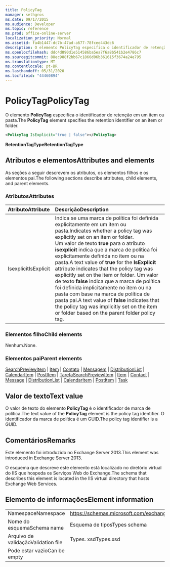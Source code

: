 ```yaml
---
title: PolicyTag
manager: sethgros
ms.date: 09/17/2015
ms.audience: Developer
ms.topic: reference
ms.prod: office-online-server
localization_priority: Normal
ms.assetid: fa4b1447-dc7b-47ad-a677-78fcee443dc6
description: O elemento PolicyTag especifica o identificador de retenção em um item ou pasta.
ms.openlocfilehash: ddc4d890d1e514586ba5ea7f6a8b541b2e4786c7
ms.sourcegitcommit: 88ec988f2bb67c1866d06b361615f3674a24e795
ms.translationtype: MT
ms.contentlocale: pt-BR
ms.lasthandoff: 05/31/2020
ms.locfileid: "44460894"
---
```

# <a name="policytag"></a><span data-ttu-id="16eea-103">PolicyTag</span><span class="sxs-lookup"><span data-stu-id="16eea-103">PolicyTag</span></span>

<span data-ttu-id="16eea-104">O elemento **PolicyTag** especifica o identificador de retenção em um item ou pasta.</span><span class="sxs-lookup"><span data-stu-id="16eea-104">The **PolicyTag** element specifies the retention identifier on an item or folder.</span></span> 
  
```xml
<PolicyTag IsExplicit="true | false"></PolicyTag>
```

 <span data-ttu-id="16eea-105">**RetentionTagType**</span><span class="sxs-lookup"><span data-stu-id="16eea-105">**RetentionTagType**</span></span>
## <a name="attributes-and-elements"></a><span data-ttu-id="16eea-106">Atributos e elementos</span><span class="sxs-lookup"><span data-stu-id="16eea-106">Attributes and elements</span></span>

<span data-ttu-id="16eea-107">As seções a seguir descrevem os atributos, os elementos filhos e os elementos pai.</span><span class="sxs-lookup"><span data-stu-id="16eea-107">The following sections describe attributes, child elements, and parent elements.</span></span>
  
### <a name="attributes"></a><span data-ttu-id="16eea-108">Atributos</span><span class="sxs-lookup"><span data-stu-id="16eea-108">Attributes</span></span>

|<span data-ttu-id="16eea-109">**Atributo**</span><span class="sxs-lookup"><span data-stu-id="16eea-109">**Attribute**</span></span>|<span data-ttu-id="16eea-110">**Descrição**</span><span class="sxs-lookup"><span data-stu-id="16eea-110">**Description**</span></span>|
|:-----|:-----|
|<span data-ttu-id="16eea-111">Isexplicit</span><span class="sxs-lookup"><span data-stu-id="16eea-111">IsExplicit</span></span>  <br/> |<span data-ttu-id="16eea-112">Indica se uma marca de política foi definida explicitamente em um item ou pasta.</span><span class="sxs-lookup"><span data-stu-id="16eea-112">Indicates whether a policy tag was explicitly set on an item or folder.</span></span>  <br/> <span data-ttu-id="16eea-113">Um valor de texto **true** para o atributo **isexplicit** indica que a marca de política foi explicitamente definida no item ou na pasta.</span><span class="sxs-lookup"><span data-stu-id="16eea-113">A text value of **true** for the **IsExplicit** attribute indicates that the policy tag was explicitly set on the item or folder.</span></span> <span data-ttu-id="16eea-114">Um valor de texto **false** indica que a marca de política foi definida implicitamente no item ou na pasta com base na marca de política de pasta pai.</span><span class="sxs-lookup"><span data-stu-id="16eea-114">A text value of **false** indicates that the policy tag was implicitly set on the item or folder based on the parent folder policy tag.</span></span>  <br/> |
   
### <a name="child-elements"></a><span data-ttu-id="16eea-115">Elementos filho</span><span class="sxs-lookup"><span data-stu-id="16eea-115">Child elements</span></span>

<span data-ttu-id="16eea-116">Nenhum.</span><span class="sxs-lookup"><span data-stu-id="16eea-116">None.</span></span>
  
### <a name="parent-elements"></a><span data-ttu-id="16eea-117">Elementos pai</span><span class="sxs-lookup"><span data-stu-id="16eea-117">Parent elements</span></span>

<span data-ttu-id="16eea-118">[SearchPreviewItem](searchpreviewitem.md)  |  [Item](item.md)  |  [Contato](contact.md)  |  [Mensagem](message-ex15websvcsotherref.md)  |  [DistributionList](distributionlist.md)  |  [CalendarItem](calendaritem.md)  |  [PostItem](postitem.md)  |  [Tarefa](task.md)</span><span class="sxs-lookup"><span data-stu-id="16eea-118">[SearchPreviewItem](searchpreviewitem.md) | [Item](item.md) | [Contact](contact.md) | [Message](message-ex15websvcsotherref.md) | [DistributionList](distributionlist.md) | [CalendarItem](calendaritem.md) | [PostItem](postitem.md) | [Task](task.md)</span></span>
  
## <a name="text-value"></a><span data-ttu-id="16eea-119">Valor de texto</span><span class="sxs-lookup"><span data-stu-id="16eea-119">Text value</span></span>

<span data-ttu-id="16eea-120">O valor de texto do elemento **PolicyTag** é o identificador de marca de política.</span><span class="sxs-lookup"><span data-stu-id="16eea-120">The text value of the **PolicyTag** element is the policy tag identifier.</span></span> <span data-ttu-id="16eea-121">O identificador da marca de política é um GUID.</span><span class="sxs-lookup"><span data-stu-id="16eea-121">The policy tag identifier is a GUID.</span></span> 
  
## <a name="remarks"></a><span data-ttu-id="16eea-122">Comentários</span><span class="sxs-lookup"><span data-stu-id="16eea-122">Remarks</span></span>

<span data-ttu-id="16eea-123">Este elemento foi introduzido no Exchange Server 2013.</span><span class="sxs-lookup"><span data-stu-id="16eea-123">This element was introduced in Exchange Server 2013.</span></span>
  
<span data-ttu-id="16eea-124">O esquema que descreve este elemento está localizado no diretório virtual do IIS que hospeda os Serviços Web do Exchange.</span><span class="sxs-lookup"><span data-stu-id="16eea-124">The schema that describes this element is located in the IIS virtual directory that hosts Exchange Web Services.</span></span>
  
## <a name="element-information"></a><span data-ttu-id="16eea-125">Elemento de informações</span><span class="sxs-lookup"><span data-stu-id="16eea-125">Element information</span></span>

|||
|:-----|:-----|
|<span data-ttu-id="16eea-126">Namespace</span><span class="sxs-lookup"><span data-stu-id="16eea-126">Namespace</span></span>  <br/> |https://schemas.microsoft.com/exchange/services/2006/types  <br/> |
|<span data-ttu-id="16eea-127">Nome do esquema</span><span class="sxs-lookup"><span data-stu-id="16eea-127">Schema name</span></span>  <br/> |<span data-ttu-id="16eea-128">Esquema de tipos</span><span class="sxs-lookup"><span data-stu-id="16eea-128">Types schema</span></span>  <br/> |
|<span data-ttu-id="16eea-129">Arquivo de validação</span><span class="sxs-lookup"><span data-stu-id="16eea-129">Validation file</span></span>  <br/> |<span data-ttu-id="16eea-130">Types. xsd</span><span class="sxs-lookup"><span data-stu-id="16eea-130">Types.xsd</span></span>  <br/> |
|<span data-ttu-id="16eea-131">Pode estar vazio</span><span class="sxs-lookup"><span data-stu-id="16eea-131">Can be empty</span></span>  <br/> ||
   

